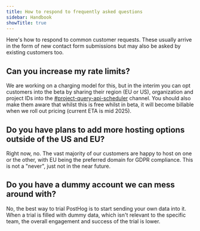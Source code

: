 ```yaml
---
title: How to respond to frequently asked questions
sidebar: Handbook
showTitle: true
---
```


Here's how to respond to common customer requests. These usually arrive in the form of new contact form submissions but may also be asked by existing customers too.

## Can you increase my rate limits?

We are working on a charging model for this, but in the interim you can opt customers into the beta by sharing their region (EU or US), organization and project IDs into the [#project-query-api-scheduler](https://posthog.slack.com/archives/C0895LZRFQS) channel.  You should also make them aware that whilst this is free whilst in beta, it will become billable when we roll out pricing (current ETA is mid 2025).

## Do you have plans to add more hosting options outside of the US and EU?

Right now, no. The vast majority of our customers are happy to host on one or the other, with EU being the preferred domain for GDPR compliance. This is not a "never", just not in the near future.

## Do you have a dummy account we can mess around with?

No, the best way to trial PostHog is to start sending your own data into it. When a trial is filled with dummy data, which isn't relevant to the specific team, the overall engagement and success of the trial is lower.
